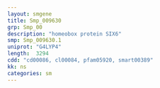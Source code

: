 ```yaml
---
layout: smgene
title: Smp_009630
grp: Smp_00
description: "homeobox protein SIX6"
smp: Smp_009630.1
uniprot: "G4LYP4"
length:  3294
cdd: "cd00086, cl00084, pfam05920, smart00389"
kk: ns
categories: sm
---
```

